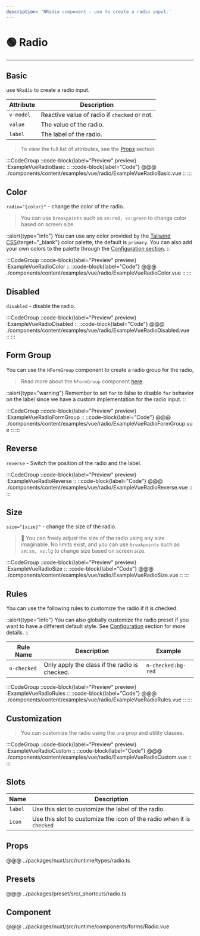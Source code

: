 ```yaml
---
description: 'NRadio component - use to create a radio input.'
---
```


# 🟢 Radio

---

## Basic

use `NRadio` to create a radio input.

| Attribute | Description                                  |
| --------- | -------------------------------------------- |
| `v-model` | Reactive value of radio if `checked` or not. |
| `value`   | The value of the radio.                      |
| `label`   | The label of the radio.                      |

> To view the full list of attributes, see the [Props](#props) section.

:::CodeGroup
::code-block{label="Preview" preview}
  :ExampleVueRadioBasic
::
::code-block{label="Code"}
@@@ ./components/content/examples/vue/radio/ExampleVueRadioBasic.vue
::
:::

## Color

`radio="{color}"` - change the color of the radio.

> You can use `breakpoints` such as `sm:red, xs:green` to change color based on screen size.

::alert{type="info"}
You can use any color provided by the [Tailwind CSS](https://tailwindcss.com/docs/customizing-colors){target="_blank"} color palette, the default is `primary`. You can also add your own colors to the palette through the [Configuration section](/getting-started/configuration).
::

:::CodeGroup
::code-block{label="Preview" preview}
  :ExampleVueRadioColor
::
::code-block{label="Code"}
@@@ ./components/content/examples/vue/radio/ExampleVueRadioColor.vue
::
:::

## Disabled

`disabled` - disable the radio.

:::CodeGroup
::code-block{label="Preview" preview}
  :ExampleVueRadioDisabled
::
::code-block{label="Code"}
@@@ ./components/content/examples/vue/radio/ExampleVueRadioDisabled.vue
::
:::

## Form Group

You can use the `NFormGroup` component to create a radio group for the radio,

> Read more about the `NFormGroup` component [here](/forms/form-group).

::alert{type="warning"}
  Remember to set `for` to false to disable `for` behavior on the label since we have a custom implementation for the radio input.
::

:::CodeGroup
::code-block{label="Preview" preview}
  :ExampleVueRadioFormGroup
::
::code-block{label="Code"}
@@@ ./components/content/examples/vue/radio/ExampleVueRadioFormGroup.vue
::
:::

## Reverse

`reverse` - Switch the position of the radio and the label.

:::CodeGroup
::code-block{label="Preview" preview}
  :ExampleVueRadioReverse
::
::code-block{label="Code"}
@@@ ./components/content/examples/vue/radio/ExampleVueRadioReverse.vue
::
:::

## Size

`size="{size}"` - change the size of the radio.

> 🚀 You can freely adjust the size of the radio using any size imaginable. No limits exist, and you can use `breakpoints` such as `sm:sm, xs:lg` to change size based on screen size.

:::CodeGroup
::code-block{label="Preview" preview}
  :ExampleVueRadioSize
::
::code-block{label="Code"}
@@@ ./components/content/examples/vue/radio/ExampleVueRadioSize.vue
::
:::

## Rules

You can use the following rules to customize the radio if it is checked.

::alert{type="info"}
  You can also globally customize the radio preset if you want to have a different default style. See [Configuration](/getting-started/configuration) section for more details.
::

| Rule Name   | Description                                   | Example            |
| ----------- | --------------------------------------------- | ------------------ |
| `n-checked` | Only apply the class if the radio is checked. | `n-checked:bg-red` |

:::CodeGroup
::code-block{label="Preview" preview}
  :ExampleVueRadioRules
::
::code-block{label="Code"}
@@@ ./components/content/examples/vue/radio/ExampleVueRadioRules.vue
::
:::

## Customization

> You can customize the radio using the `una` prop and utility classes.

:::CodeGroup
::code-block{label="Preview" preview}
  :ExampleVueRadioCustom
::
::code-block{label="Code"}
@@@ ./components/content/examples/vue/radio/ExampleVueRadioCustom.vue
::
:::

## Slots

| Name    | Description                                                           |
| ------- | --------------------------------------------------------------------- |
| `label` | Use this slot to customize the label of the radio.                    |
| `icon`  | Use this slot to customize the icon of the radio when it is `checked` |

## Props
@@@ ../packages/nuxt/src/runtime/types/radio.ts

## Presets
@@@ ../packages/preset/src/_shortcuts/radio.ts

## Component
@@@ ../packages/nuxt/src/runtime/components/forms/Radio.vue
